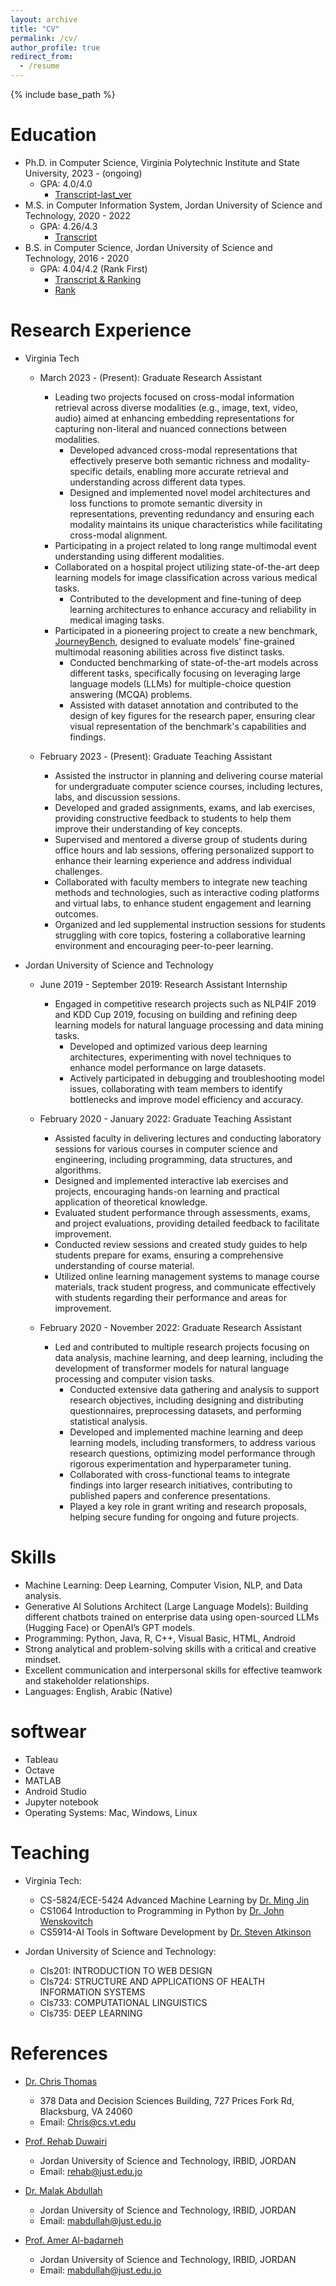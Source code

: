 ```yaml
---
layout: archive
title: "CV"
permalink: /cv/
author_profile: true
redirect_from:
  - /resume
---
```


{% include base_path %}

Education
======
* Ph.D. in Computer Science, Virginia Polytechnic Institute and State University, 2023 - (ongoing)
  * GPA: 4.0/4.0
    * [Transcript-last_ver](https://drive.google.com/file/d/1DMaNACtwJKgppGwDyo0A2ifBlGWIczoU/view?usp=sharing)
* M.S. in Computer Information System, Jordan University of Science and Technology, 2020 - 2022
  * GPA: 4.26/4.3
    * [Transcript](https://drive.google.com/file/d/1H1aWRGRLNupqk4io1L7nP1t1O0T4I1rp/view?usp=sharing)
* B.S. in Computer Science, Jordan University of Science and Technology, 2016 - 2020
  * GPA: 4.04/4.2 (Rank First)
    * [Transcript & Ranking](https://drive.google.com/file/d/1uE6p6oAQCDFjXBeMEBBbrBJi3Cn_RfFC/view?usp=sharing)
    * [Rank]()

Research Experience
======

* Virginia Tech
  * March 2023 - (Present): Graduate Research Assistant
    * Leading two projects focused on cross-modal information retrieval across diverse modalities (e.g., image, text, video, audio) aimed at enhancing embedding representations for capturing non-literal and nuanced connections between modalities.
      * Developed advanced cross-modal representations that effectively preserve both semantic richness and modality-specific details, enabling more accurate retrieval and understanding across different data types.
      * Designed and implemented novel model architectures and loss functions to promote semantic diversity in representations, preventing redundancy and ensuring each modality maintains its unique characteristics while facilitating cross-modal alignment.
    * Participating in a project related to long range multimodal event understanding using different modalities.
    * Collaborated on a hospital project utilizing state-of-the-art deep learning models for image classification across various medical tasks.
      * Contributed to the development and fine-tuning of deep learning architectures to enhance accuracy and reliability in medical imaging tasks.
    * Participated in a pioneering project to create a new benchmark, [JourneyBench](https://journeybench.github.io/), designed to evaluate models' fine-grained multimodal reasoning abilities across five distinct tasks.
      * Conducted benchmarking of state-of-the-art models across different tasks, specifically focusing on leveraging large language models (LLMs) for multiple-choice question answering (MCQA) problems.
      * Assisted with dataset annotation and contributed to the design of key figures for the research paper, ensuring clear visual representation of the benchmark's capabilities and findings.
    
  * February 2023 - (Present): Graduate Teaching Assistant
    * Assisted the instructor in planning and delivering course material for undergraduate computer science courses, including lectures, labs, and discussion sessions.
    * Developed and graded assignments, exams, and lab exercises, providing constructive feedback to students to help them improve their understanding of key concepts.
    * Supervised and mentored a diverse group of students during office hours and lab sessions, offering personalized support to enhance their learning experience and address individual challenges.
    * Collaborated with faculty members to integrate new teaching methods and technologies, such as interactive coding platforms and virtual labs, to enhance student engagement and learning outcomes.
    * Organized and led supplemental instruction sessions for students struggling with core topics, fostering a collaborative learning environment and encouraging peer-to-peer learning.

* Jordan University of Science and Technology
  * June 2019 - September 2019: Research Assistant Internship
    * Engaged in competitive research projects such as NLP4IF 2019 and KDD Cup 2019, focusing on building and refining deep learning models for natural language processing and data mining tasks.
      * Developed and optimized various deep learning architectures, experimenting with novel techniques to enhance model performance on large datasets.
      * Actively participated in debugging and troubleshooting model issues, collaborating with team members to identify bottlenecks and improve model efficiency and accuracy.

  * February 2020 - January 2022: Graduate Teaching Assistant
    * Assisted faculty in delivering lectures and conducting laboratory sessions for various courses in computer science and engineering, including programming, data structures, and algorithms.
    * Designed and implemented interactive lab exercises and projects, encouraging hands-on learning and practical application of theoretical knowledge.
    * Evaluated student performance through assessments, exams, and project evaluations, providing detailed feedback to facilitate improvement.
    * Conducted review sessions and created study guides to help students prepare for exams, ensuring a comprehensive understanding of course material.
    * Utilized online learning management systems to manage course materials, track student progress, and communicate effectively with students regarding their performance and areas for improvement.

  * February 2020 - November 2022: Graduate Research Assistant
    * Led and contributed to multiple research projects focusing on data analysis, machine learning, and deep learning, including the development of transformer models for natural language processing and computer vision tasks.
      * Conducted extensive data gathering and analysis to support research objectives, including designing and distributing questionnaires, preprocessing datasets, and performing statistical analysis.
      * Developed and implemented machine learning and deep learning models, including transformers, to address various research questions, optimizing model performance through rigorous experimentation and hyperparameter tuning.
      * Collaborated with cross-functional teams to integrate findings into larger research initiatives, contributing to published papers and conference presentations.
      * Played a key role in grant writing and research proposals, helping secure funding for ongoing and future projects.

Skills
======
* Machine Learning: Deep Learning, Computer Vision, NLP, and Data analysis.
* Generative AI Solutions Architect (Large Language Models): Building different chatbots trained on enterprise data using open-sourced LLMs (Hugging Face) or OpenAI’s GPT models.
* Programming: Python, Java, R, C++, Visual Basic, HTML, Android
* Strong analytical and problem-solving skills with a critical and creative mindset.
* Excellent communication and interpersonal skills for effective teamwork and stakeholder relationships.
* Languages: English, Arabic (Native)

softwear
======
* Tableau
* Octave
* MATLAB
* Android Studio
* Jupyter notebook
* Operating Systems: Mac, Windows, Linux

Teaching
======
  * Virginia Tech: 
    *   CS-5824/ECE-5424 Advanced Machine Learning by [Dr. Ming Jin](http://www.jinming.tech/)
    *   CS1064 Introduction to Programming in Python by [Dr. John Wenskovitch](https://sanghani.cs.vt.edu/person/john-wenskovitch/)
    *   CS5914-AI Tools in Software Development by [Dr. Steven Atkinson](https://www.linkedin.com/in/satkinson/)

  * Jordan University of Science and Technology: 
    * 	CIs201: INTRODUCTION TO WEB DESIGN 
    *   CIs724: STRUCTURE AND APPLICATIONS OF HEALTH INFORMATION SYSTEMS
    *   CIs733: COMPUTATIONAL LINGUISTICS
    *   CIs735: DEEP LEARNING

References
======
* [Dr. Chris Thomas](https://people.cs.vt.edu/chris/)
  * 378 Data and Decision Sciences Building, 727 Prices Fork Rd, Blacksburg, VA 24060
  * Email: Chris@cs.vt.edu

* [Prof. Rehab Duwairi](https://www.just.edu.jo/~rehab/)
  * Jordan University of Science and Technology, IRBID, JORDAN
  * Email: rehab@just.edu.jo

* [Dr. Malak Abdullah](https://sites.google.com/view/malak-abdullah )
  * Jordan University of Science and Technology, IRBID, JORDAN
  * Email: mabdullah@just.edu.jo

* [Prof. Amer Al-badarneh](https://www.linkedin.com/in/amer-al-badarneh/?originalSubdomain=jo )
  * Jordan University of Science and Technology, IRBID, JORDAN
  * Email: mabdullah@just.edu.jo

